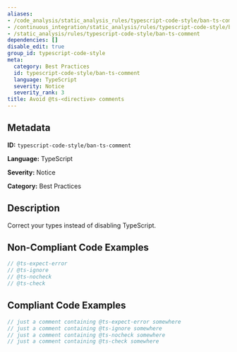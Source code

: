 ```yaml
---
aliases:
- /code_analysis/static_analysis_rules/typescript-code-style/ban-ts-comment
- /continuous_integration/static_analysis/rules/typescript-code-style/ban-ts-comment
- /static_analysis/rules/typescript-code-style/ban-ts-comment
dependencies: []
disable_edit: true
group_id: typescript-code-style
meta:
  category: Best Practices
  id: typescript-code-style/ban-ts-comment
  language: TypeScript
  severity: Notice
  severity_rank: 3
title: Avoid @ts-<directive> comments
---
```

<!--  SOURCED FROM https://github.com/DataDog/datadog-static-analyzer-rule-docs -->


## Metadata
**ID:** `typescript-code-style/ban-ts-comment`

**Language:** TypeScript

**Severity:** Notice

**Category:** Best Practices

## Description
Correct your types instead of disabling TypeScript.

## Non-Compliant Code Examples
```typescript
// @ts-expect-error
// @ts-ignore
// @ts-nocheck
// @ts-check
```

## Compliant Code Examples
```typescript
// just a comment containing @ts-expect-error somewhere
// just a comment containing @ts-ignore somewhere
// just a comment containing @ts-nocheck somewhere
// just a comment containing @ts-check somewhere

```
